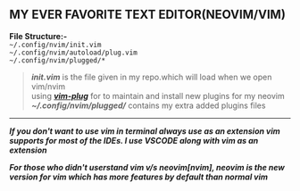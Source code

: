 ## MY EVER FAVORITE TEXT EDITOR(NEOVIM/VIM)
**File Structure:-**</br>
```~/.config/nvim/init.vim```</br>
```~/.config/nvim/autoload/plug.vim```</br>
```~/.config/nvim/plugged/*```</br>

>***init.vim*** is the file given in my repo.which will load when we open vim/nvim</br>
>using [***vim-plug***](https://github.com/junegunn/vim-plug) for to maintain and install new plugins for my neovim</br>
>***~/.config/nvim/plugged/*** contains my extra added plugins files</br>
---
***If you don't want to use vim in terminal always use as an extension vim supports for most of the IDEs. I use VSCODE along with vim as an extension</br>***
      
***For those who didn't userstand vim v/s neovim[nvim], neovim is the new version for vim which has more features by default than normal vim***
